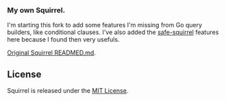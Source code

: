 ### My own Squirrel.
I'm starting this fork to add some features I'm missing from Go query builders, like conditional clauses.
I've also added the [safe-squirrel](https://github.com/bored-engineer/safe-squirrel) features here because I found then very usefuls.

[Original Squirrel READMED.md](https://github.com/Masterminds/squirrel/blob/master/README.md).

## License

Squirrel is released under the
[MIT License](http://www.opensource.org/licenses/MIT).
